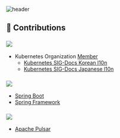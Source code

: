 ![header](https://capsule-render.vercel.app/api?type=waving&color=auto&height=243&section=header&text=Welcome!&animation=twinkling&fontSize=90&desc=I'm%20wonyong&descAlign=60&descAlignY=65)

<!--
## 📝 RESUME
___

<a href="https://wonyongg.github.io/" target="_blank"><img src="https://img.shields.io/badge/KOREAN-42A5F5?style=for-the-   badge&logo=Github&logoColor=181717"/></a>  &nbsp;
<a href="https://wonyongg.github.io/jpn" target="_blank"><img src="https://img.shields.io/badge/JAPANESE-D32F2F?style=for-the-   badge&logo=Github&logoColor=212121"/></a> &nbsp;

<br></br>


## 👨🏻‍💻 My Tech Blog
___
<a href="https://suzuworld.tistory.com/" target="_blank"><img src="https://img.shields.io/badge/Tistory-white?style=for-the-   badge&logo=Tistory&logoColor=black"/></a> &nbsp;

<br></br>

## 📬 SNS & Email
___
<a href="https://www.linkedin.com/in/wonyonghwang/" target="_blank"><img src="https://img.shields.io/badge/Linkedin-01579b?style=for-the-   badge&logo=Linkedin&logoColor=#0A66C2"/></a> &nbsp;

<br></br>

-->
## 🚀 Contributions

### <img src="https://img.shields.io/badge/Kubernetes-326CE5?style=for-the-badge&logo=kubernetes&logoColor=white">
- Kubernetes Organization [Member](https://github.com/orgs/kubernetes/people?query=wonyongg) 
  - [Kubernetes SIG-Docs Korean l10n](https://github.com/kubernetes/website/pulls?q=is%3Apr+author%3Awonyongg+is%3Aclosed+label%3Alanguage%2Fko)
  - [Kubernetes SIG-Docs Japanese l10n](https://github.com/kubernetes/website/pulls?q=is%3Apr+author%3Awonyongg+is%3Aclosed+label%3Alanguage%2Fja)

### <img src="https://img.shields.io/badge/Spring Project-6DB33F?style=for-the-badge&logo=spring&logoColor=white">

- [Spring Boot](https://github.com/spring-projects/spring-boot/pulls?q=is%3Apr+author%3Awonyongg+is%3Aclosed+-label%3A%22status%3A+declined%22)
- [Spring Framework](https://github.com/spring-projects/spring-framework/pulls?q=is%3Apr+is%3Aclosed+author%3Awonyongg+-label%3A%22status%3A+declined%22)

### <img src="https://img.shields.io/badge/Apache-D22128?style=for-the-badge&logo=apache&logoColor=white">
- [Apache Pulsar](https://github.com/apache/pulsar/pulls?q=is%3Apr+is%3Aclosed+author%3Awonyongg)


<!--
<br></br>

## 📌 Github Stats & Baekjoon Tier
___
![Wonyongg's GitHub stats](https://github-readme-stats.vercel.app/api?username=wonyongg&show_icons=true&theme=slateorange)
<br></br>
<!-- [![Solved.ac Profile](http://mazassumnida.wtf/api/v2/generate_badge?boj=hwubj)](https://solved.ac/hwubj/)

**wonyongg/wonyongg** is a ✨ _special_ ✨ repository because its `README.md` (this file) appears on your GitHub profile.

Here are some ideas to get you started:

- 🔭 I’m currently working on ...
- 🌱 I’m currently learning ...
- 👯 I’m looking to collaborate on ...
- 🤔 I’m looking for help with ...
- 💬 Ask me about ...
- 📫 How to reach me: ...
- 😄 Pronouns: ...
- ⚡ Fun fact: ...
-->
